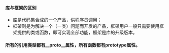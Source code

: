 #### 库与框架的区别
* 库是代码集合成的一个产品，供程序员调用；
* 框架则是为解决一个（一类）问题而开发的产品，框架用户一般只需要使用框架提供的类或函数，即可实现全部功能，框架是库的升级版本。
#### 所有的引用类型都有__proto__属性，所有函数都有prototype属性。